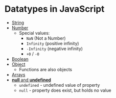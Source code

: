 # Datatypes in JavaScript

- [String](./string.md)
- [Number](./number.js)
    - Special values:
        - `NaN` (Not a Number)
        - `Infinity` (positive infinity)
        - `-Infinity` (negative infinity)
        - `+0` / `-0`
- [Boolean](./boolean.md)
- [Object](./object.js)
    - Functions are also objects
- [Arrays](./arrays.md)
- [**null** and **undefined**](./null-and-undefined.md)
    - `undefined` - undefined value of property
    - `null` - property does exist, but holds no value